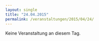 ```yaml
---
layout: single
title: "24.04.2015"
permalink: /veranstaltungen/2015/04/24/
---
```


Keine Veranstaltung an diesem Tag.
